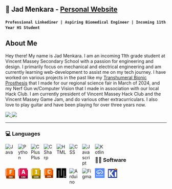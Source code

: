 ## 🤖 Jad Menkara - <a href ="https://jadmenkara.vercel.app/">Personal Website</a>

**`Professional Linkediner | Aspiring Biomedical Engineer | Incoming 11th Year HS Student`**
<!--
**Toyotra/Toyotra** is a ✨ _special_ ✨ repository because its `README.md` (this file) appears on your GitHub profile.

Here are some ideas to get you started:

- 🔭 I’m currently working on ...
- 🌱 I’m currently learning ...
- 👯 I’m looking to collaborate on ...
- 🤔 I’m looking for help with ...
- 💬 Ask me about ...
- 📫 How to reach me: ...
- 😄 Pronouns: ...
- ⚡ Fun fact: ...
-->

<h2>About Me</h2>
<p>Hey there! My name is Jad Menkara. I am an incoming 11th grade student at Vincent Massey Secondary School with a passion for engineering and design. I primarily focus on mechanical and electrical engineering and am currently learning web-development to assist me on my tech journey. I have worked on various projects in the past like my <a href ="https://www.linkedin.com/posts/dorothy-zheng07_this-weekend-jad-menkara-and-i-competed-in-activity-7177809048770150400-L_4d?utm_source=share&utm_medium=member_desktop">Transhumeral Bionic Prosthesis</a> that I made for our regional science fair in March of 2024, and my Nerf Gun w/Computer Vision that I made in association with our local Hack Club. I am currently president of Vincent Massey Hack Club and the Vincent Massey Game Jam, and do various other extracurriculars. I also love to play guitar and have been playing for over three years now.</p>



<a  href="https://www.linkedin.com/in/jad-menkara-1593942aa/">
    <img src="https://img.shields.io/badge/linkedin-%230077B5.svg?&style=for-the-badge&logo=linkedin&logoColor=white" />
</a>
<a  href="mailto:jadmenkara@gmail.com">
    <img src="https://img.shields.io/badge/jadmenkara@gmail.com-%23D2042D.svg?&style=for-the-badge&logo=gmail&logoColor=white" />
</a>



<br/>

---
### 💻 Languages

<img align="left" alt="Java" width="30px" style="padding-right:10px;" src="https://cdn.jsdelivr.net/gh/devicons/devicon/icons/java/java-original.svg"/>
<img align="left" alt="Python" width="30px" style="padding-right:10px;" src="https://cdn.jsdelivr.net/gh/devicons/devicon@latest/icons/python/python-original.svg" />
<img align="left" alt="CPlusPlus" width="30px" style="padding-right:10px;" src="https://cdn.jsdelivr.net/gh/devicons/devicon@latest/icons/cplusplus/cplusplus-original.svg" />
<img align="left" alt="CSharp" width="30px" style="padding-right:10px;" src="https://cdn.jsdelivr.net/gh/devicons/devicon@latest/icons/csharp/csharp-original.svg" />
<img align="left" alt="HTML" width="30px" style="padding-right:10px;" src="https://cdn.jsdelivr.net/gh/devicons/devicon@latest/icons/html5/html5-original.svg" />
<img align="left" alt="CSS" width="30px" style="padding-right:10px;" src="https://cdn.jsdelivr.net/gh/devicons/devicon@latest/icons/css3/css3-original.svg" />
<img align="left" alt="Javascript" width="30px" style="padding-right:10px;" src="https://cdn.jsdelivr.net/gh/devicons/devicon@latest/icons/javascript/javascript-original.svg" />
<img align="left" alt="Kotlin" width="30px" style="padding-right:10px;" src="https://cdn.jsdelivr.net/gh/devicons/devicon@latest/icons/kotlin/kotlin-original.svg" />

<br/>

### 👨‍💻 Software
<!--cura logo.png-->
<img align="left" alt="Fusion 360" width="30px" style="padding-right:10px;" src="icons/autodesk-fusion-360-logo-7F72A76397-seeklogo.com.png" />
<img align="left" alt="Autocad" width="30px" style="padding-right:10px;" src="icons/autocad-logo-69326D7728-seeklogo.com.png" />
<img align="left" alt="Invemtor" width="30px" style="padding-right:10px;" src="icons/autodesk-inventor-cam-product-icon.svg" />
<img align="left" alt="Autodesk CFD" width="30px" style="padding-right:10px;"  src="icons/1_autodesk-cfd-product-icon-128@2x.png" />
<img align="left" alt="MicroPython" width="30px" style="padding-right:10px;"  src="icons/MicroPython_new_logo.svg.png" />


<img align="left" alt="Arduino" width="30px" style="padding-right:10px;" src="https://cdn.jsdelivr.net/gh/devicons/devicon@latest/icons/arduino/arduino-original.svg" />
<img align="left" alt="Figma" width="30px" style="padding-right:10px;" src="https://cdn.jsdelivr.net/gh/devicons/devicon@latest/icons/figma/figma-original.svg" />
<img align="left" alt="MicroPython" width="30px" style="padding-right:10px;"  src="icons/easyeda-thumbnail.png" />
<img align="left" alt="MicroPython" width="30px" style="padding-right:10px;"  src="icons/3374914.png" />


